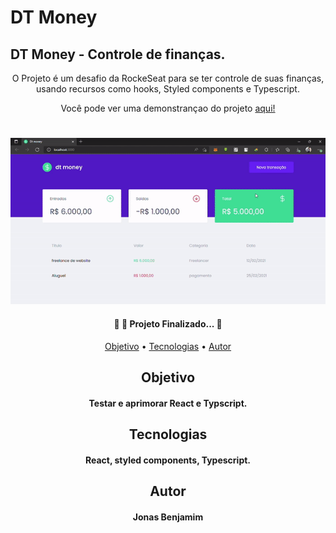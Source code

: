 # DT Money

## DT Money - Controle de finanças.
<p align="center">O Projeto é um desafio da RockeSeat para se ter controle de suas finanças, usando recursos como hooks, Styled components e Typescript.</p>

<p align="center"> Você pode ver uma demonstrançao do projeto <a href="https://jpmoney.netlify.app/"> aqui! <a/>
	
# 
<div align="center">	
<img  alt="gif dt money" title="dt money" src="/src/toreadme//ezgif.com-gif-maker.gif" />
  <div/>

<h4 align="center"> 
	🚧 🚀 Projeto Finalizado...  🚧
  </h4>



<p align="center">
 <a href="#objetivo">Objetivo</a> • 
 <a href="#tecnologias">Tecnologias</a> •  
 <a href="#autor">Autor</a>
</p>


  
  ## Objetivo 
  
  #### Testar e aprimorar React e Typscript.
  
  ## Tecnologias
  
  #### React, styled components, Typescript.
  
  ## Autor
  
  #### Jonas Benjamim
  

